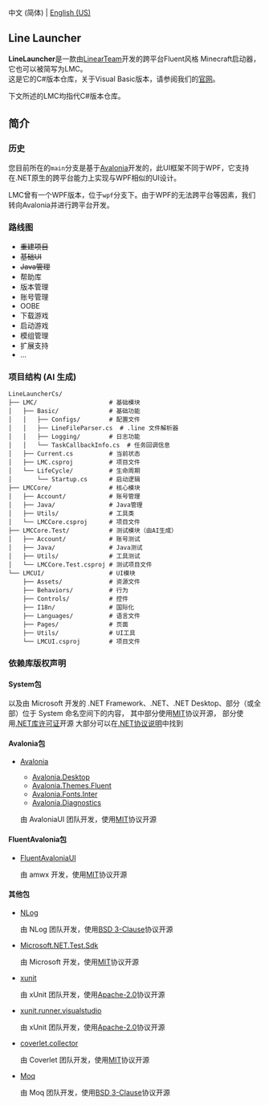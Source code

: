 ﻿中文 (简体) | [English (US)](https://github.com/IceCreamTeamICT/LineLauncherCs/blob/main/README-EN.md)

## Line Launcher
**LineLauncher**是一款由[LinearTeam](https://github.com/LinearTeam)开发的跨平台Fluent风格 Minecraft启动器，它也可以被简写为LMC。  
这是它的C#版本仓库，关于Visual Basic版本，请参阅我们的[官网](https://line.icecreamteam.win)。

下文所述的LMC均指代C#版本仓库。

## 简介
### 历史
您目前所在的`main`分支是基于[Avalonia](https://docs.avaloniaui.net/)开发的，此UI框架不同于WPF，它支持在.NET原生的跨平台能力上实现与WPF相似的UI设计。

LMC曾有一个WPF版本，位于`wpf`分支下。由于WPF的无法跨平台等因素，我们转向Avalonia并进行跨平台开发。

### 路线图
 - ~~重建项目~~
 - ~~基础UI~~
 - ~~Java管理~~
 - 帮助库
 - 版本管理
 - 账号管理
 - OOBE
 - 下载游戏
 - 启动游戏
 - 模组管理
 - 扩展支持
 - ...

### 项目结构 (AI 生成)
```
LineLauncherCs/
├── LMC/                    # 基础模块
│   ├── Basic/              # 基础功能
│   │   ├── Configs/        # 配置文件
│   │   ├── LineFileParser.cs  # .line 文件解析器
│   │   ├── Logging/        # 日志功能
│   │   └── TaskCallbackInfo.cs  # 任务回调信息
│   ├── Current.cs          # 当前状态
│   ├── LMC.csproj          # 项目文件
│   └── LifeCycle/          # 生命周期
│       └── Startup.cs      # 启动逻辑
├── LMCCore/                # 核心模块
│   ├── Account/            # 账号管理
│   ├── Java/               # Java管理
│   ├── Utils/              # 工具类
│   └── LMCCore.csproj      # 项目文件
├── LMCCore.Test/           # 测试模块（由AI生成）
│   ├── Account/            # 账号测试
│   ├── Java/               # Java测试
│   ├── Utils/              # 工具测试
│   └── LMCCore.Test.csproj # 测试项目文件
└── LMCUI/                  # UI模块
    ├── Assets/             # 资源文件
    ├── Behaviors/          # 行为
    ├── Controls/           # 控件
    ├── I18n/               # 国际化
    ├── Languages/          # 语言文件
    ├── Pages/              # 页面
    ├── Utils/              # UI工具
    └── LMCUI.csproj        # 项目文件
```

### 依赖库版权声明
#### System包
以及由 Microsoft 开发的 .NET Framework、.NET、.NET Desktop、部分（或全部）位于 System 命名空间下的内容，
其中部分使用[MIT](https://licenses.nuget.org/MIT)协议开源，
部分使用[.NET库许可证](https://dotnet.microsoft.com/en-us/dotnet_library_license.htm)开源
大部分可以在[.NET协议说明](https://github.com/dotnet/core/blob/main/license-information.md)中找到

#### Avalonia包
- [Avalonia](https://github.com/AvaloniaUI/Avalonia) 
  - [Avalonia.Desktop](https://github.com/AvaloniaUI/Avalonia)
  - [Avalonia.Themes.Fluent](https://github.com/AvaloniaUI/Avalonia)
  - [Avalonia.Fonts.Inter](https://github.com/AvaloniaUI/Avalonia)
  - [Avalonia.Diagnostics](https://github.com/AvaloniaUI/Avalonia)

  由 AvaloniaUI 团队开发，使用[MIT](https://licenses.nuget.org/MIT)协议开源

#### FluentAvalonia包
- [FluentAvaloniaUI](https://github.com/amwx/FluentAvalonia) 

  由 amwx 开发，使用[MIT](https://licenses.nuget.org/MIT)协议开源

#### 其他包
- [NLog](https://github.com/NLog/NLog) 

  由 NLog 团队开发，使用[BSD 3-Clause](https://licenses.nuget.org/BSD-3-Clause)协议开源

- [Microsoft.NET.Test.Sdk](https://github.com/microsoft/vstest) 

  由 Microsoft 开发，使用[MIT](https://licenses.nuget.org/MIT)协议开源

- [xunit](https://github.com/xunit/xunit) 

  由 xUnit 团队开发，使用[Apache-2.0](https://licenses.nuget.org/Apache-2.0)协议开源

- [xunit.runner.visualstudio](https://github.com/xunit/visualstudio.xunit) 

  由 xUnit 团队开发，使用[Apache-2.0](https://licenses.nuget.org/Apache-2.0)协议开源

- [coverlet.collector](https://github.com/coverlet-coverage/coverlet) 

  由 Coverlet 团队开发，使用[MIT](https://licenses.nuget.org/MIT)协议开源

- [Moq](https://github.com/moq/moq) 

  由 Moq 团队开发，使用[BSD 3-Clause](https://licenses.nuget.org/BSD-3-Clause)协议开源